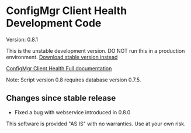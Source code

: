 # ConfigMgr Client Health Development Code

Version: 0.8.1

This is the unstable development version. DO NOT run this in a production environment.
[Download stable version instead](https://gallery.technet.microsoft.com/ConfigMgr-Client-Health-ccd00bd7)

[ConfigMgr Client Health Full documentation](https://www.andersrodland.com/configmgr-client-health/)

Note: Script version 0.8 requires database version 0.7.5.

## Changes since stable release

* Fixed a bug with webservice introduced in 0.8.0

This software is provided "AS IS" with no warranties. Use at your own risk.
